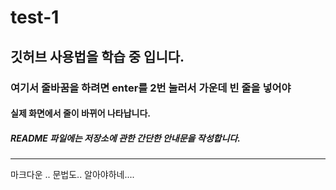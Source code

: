 # test-1
## 깃허브 사용법을 학습 중 입니다.
### 여기서 줄바꿈을 하려면 enter를 2번 눌러서 가운데 빈 줄을 넣어야

#### 실제 화면에서 줄이 바뀌어 나타납니다.
                                                                        
##### README 파일에는 저장소에 관한 간단한 안내문을 작성합니다.

--------------------------------------------------------------------------------
마크다운 .. 문법도.. 알아야하네.... 
